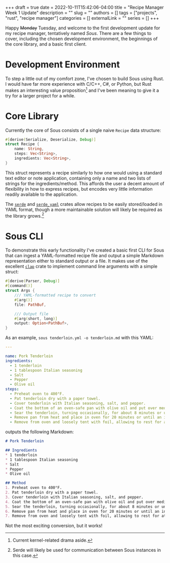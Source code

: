 +++ 
draft = true
date = 2022-10-11T15:42:06-04:00
title = "Recipe Manager Week 1 Update"
description = ""
slug = ""
authors = []
tags = ["projects", "rust", "recipe manager"]
categories = []
externalLink = ""
series = []
+++

Happy ~~Monday~~ Tuesday, and welcome to the first development update for my
recipe manager, tentatively named *Sous*. There are a few things to cover,
including the chosen development environment, the beginnings of the core
library, and a basic first client.

# Development Environment

To step a little out of my comfort zone, I've chosen to build Sous using Rust.
I would have far more experience with C/C++, C#, or Python, but Rust makes an
interesting value proposition[^1] and I've been meaning to give it a try for a
larger project for a while.

# Core Library

Currently the core of Sous consists of a single naive `Recipe` data structure:

```rust
#[derive(Serialize, Deserialize, Debug)]
struct Recipe {
    name: String,
    steps: Vec<String>,
    ingredients: Vec<String>,
}
```

This struct represents a recipe similarly to how one would using a standard
text editor or note application, containing only a name and two lists of
strings for the ingredients/method. This affords the user a decent amount of
flexibility in how to express recipes, but encodes very little information
readily available to the application.

The [`serde`](https://serde.rs/) and
[`serde_yaml`](https://github.com/dtolnay/serde-yaml) crates allow recipes to
be easily stored/loaded in YAML format, though a more maintainable solution
will likely be required as the library grows.[^2]

# Sous CLI

To demonstrate this early functionality I've created a basic first CLI for Sous
that can ingest a YAML-formatted recipe file and output a simple Markdown
representation either to standard output or a file. It makes use of the
excellent [`clap`](https://github.com/clap-rs/clap) crate to implement command
line arguments with a simple struct:

```rust
#[derive(Parser, Debug)]
#[command()]
struct Args {
    /// YAML-formatted recipe to convert
    #[arg()]
    file: PathBuf,

    /// Output file
    #[arg(short, long)]
    output: Option<PathBuf>,
}
```

As an example, `sous tenderloin.yml -o tenderloin.md` with this YAML:

```yaml
---

name: Pork Tenderloin
ingredients:
  - 1 tenderloin
  - 1 tablespoon Italian seasoning
  - Salt
  - Pepper
  - Olive oil
steps:
  - Preheat oven to 400°F.
  - Pat tenderloin dry with a paper towel.
  - Cover tenderloin with Italian seasoning, salt, and pepper.
  - Coat the bottom of an oven-safe pan with olive oil and put over medium-high heat until shimmering.
  - Sear the tenderloin, turning occasionally, for about 8 minutes or until well browned.
  - Remove pan from heat and place in oven for 20 minutes or until an internal temperature of 145°F is reached.
  - Remove from oven and loosely tent with foil, allowing to rest for at least 5 minutes before cutting and serving.
```

outputs the following Markdown:

```markdown
# Pork Tenderloin

## Ingredients
* 1 tenderloin
* 1 tablespoon Italian seasoning
* Salt
* Pepper
* Olive oil

## Method
1. Preheat oven to 400°F.
2. Pat tenderloin dry with a paper towel.
3. Cover tenderloin with Italian seasoning, salt, and pepper.
4. Coat the bottom of an oven-safe pan with olive oil and put over medium-high heat until shimmering.
5. Sear the tenderloin, turning occasionally, for about 8 minutes or until well browned.
6. Remove pan from heat and place in oven for 20 minutes or until an internal temperature of 145°F is reached.
7. Remove from oven and loosely tent with foil, allowing to rest for at least 5 minutes before cutting and serving.
```

Not the most exciting conversion, but it works!

[^1]: Current kernel-related drama aside.
[^2]: Serde will likely be used for communication between Sous instances in
  this case.

